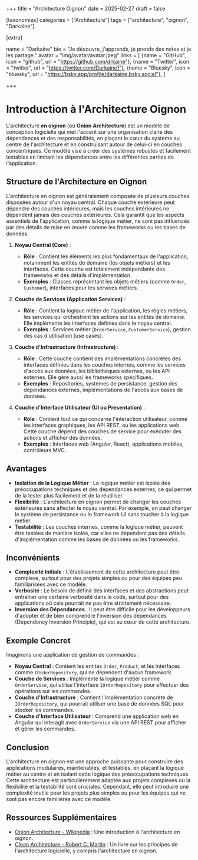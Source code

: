 +++
title = "Architecture Oignon"
date = 2025-02-27
draft = false

[taxonomies]
categories = ["Architecture"]
tags = ["architecture", "oignon", "Darkaine"]

[extra]

name = "Darkaine"
bio = "Je découvre, j'apprends, je prends des notes et je les partage."
avatar = "img/avatar/avatar.jpeg"
links = [
    {name = "GitHub", icon = "github", url = "https://github.com/drkaine"},
    {name = "Twitter", icon = "twitter", url = "https://twitter.com/Darkaine1"},
    {name = "Bluesky", icon = "bluesky", url = "https://bsky.app/profile/darkaine.bsky.social"},
]

+++

# Introduction à l'Architecture Oignon

L'architecture **en oignon** (ou **Onion Architecture**) est un modèle de conception logicielle qui met l'accent sur une organisation claire des dépendances et des responsabilités, en plaçant le cœur du système au centre de l'architecture et en construisant autour de celui-ci en couches concentriques. Ce modèle vise à créer des systèmes robustes et facilement testables en limitant les dépendances entre les différentes parties de l'application.

## Structure de l'Architecture en Oignon

L'architecture en oignon est généralement composée de plusieurs couches disposées autour d'un noyau central. Chaque couche extérieure peut dépendre des couches intérieures, mais les couches intérieures ne dépendent jamais des couches extérieures. Cela garantit que les aspects essentiels de l'application, comme la logique métier, ne sont pas influencés par des détails de mise en œuvre comme les frameworks ou les bases de données.

1. **Noyau Central (Core)** :
   - **Rôle** : Contient les éléments les plus fondamentaux de l'application, notamment les entités de domaine (les objets métiers) et les interfaces. Cette couche est totalement indépendante des frameworks et des détails d'implémentation.
   - **Exemples** : Classes représentant les objets métiers (comme `Order`, `Customer`), interfaces pour les services métiers.

2. **Couche de Services (Application Services)** :
   - **Rôle** : Contient la logique métier de l'application, les règles métiers, les services qui orchestrent les actions sur les entités de domaine. Elle implémente les interfaces définies dans le noyau central.
   - **Exemples** : Services métier (`OrderService`, `CustomerService`), gestion des cas d'utilisation (use cases).

3. **Couche d'Infrastructure (Infrastructure)** :
   - **Rôle** : Cette couche contient des implémentations concrètes des interfaces définies dans les couches internes, comme les services d'accès aux données, les bibliothèques externes, ou les API externes. Elle gère aussi les frameworks spécifiques.
   - **Exemples** : Repositories, systèmes de persistance, gestion des dépendances externes, implémentations de l'accès aux bases de données.

4. **Couche d'Interface Utilisateur (UI ou Presentation)** :
   - **Rôle** : Contient tout ce qui concerne l'interaction utilisateur, comme les interfaces graphiques, les API REST, ou les applications web. Cette couche dépend des couches de service pour exécuter des actions et afficher des données.
   - **Exemples** : Interfaces web (Angular, React), applications mobiles, contrôleurs MVC.

## Avantages

- **Isolation de la Logique Métier** : La logique métier est isolée des préoccupations techniques et des dépendances externes, ce qui permet de la tester plus facilement et de la réutiliser.
- **Flexibilité** : L'architecture en oignon permet de changer les couches extérieures sans affecter le noyau central. Par exemple, on peut changer le système de persistance ou le framework UI sans toucher à la logique métier.
- **Testabilité** : Les couches internes, comme la logique métier, peuvent être testées de manière isolée, car elles ne dépendent pas des détails d'implémentation comme les bases de données ou les frameworks.

## Inconvénients

- **Complexité Initiale** : L'établissement de cette architecture peut être complexe, surtout pour des projets simples ou pour des équipes peu familiarisées avec ce modèle.
- **Verbosité** : Le besoin de définir des interfaces et des abstractions peut entraîner une certaine verbosité dans le code, surtout pour des applications où cela pourrait ne pas être strictement nécessaire.
- **Inversion des Dépendances** : Il peut être difficile pour les développeurs d'adopter et de bien comprendre l'inversion des dépendances (Dependency Inversion Principle), qui est au cœur de cette architecture.

## Exemple Concret

Imaginons une application de gestion de commandes :

- **Noyau Central** : Contient les entités `Order`, `Product`, et les interfaces comme `IOrderRepository`, qui ne dépendent d'aucun framework.
- **Couche de Services** : Implémente la logique métier comme `OrderService`, qui utilise l'interface `IOrderRepository` pour effectuer des opérations sur les commandes.
- **Couche d'Infrastructure** : Contient l'implémentation concrète de `IOrderRepository`, qui pourrait utiliser une base de données SQL pour stocker les commandes.
- **Couche d'Interface Utilisateur** : Comprend une application web en Angular qui interagit avec `OrderService` via une API REST pour afficher et gérer les commandes.

## Conclusion

L'architecture en oignon est une approche puissante pour construire des applications modulaires, maintenables, et testables, en plaçant la logique métier au centre et en isolant cette logique des préoccupations techniques. Cette architecture est particulièrement adaptée aux projets complexes où la flexibilité et la testabilité sont cruciales. Cependant, elle peut introduire une complexité inutile pour les projets plus simples ou pour les équipes qui ne sont pas encore familières avec ce modèle.

## Ressources Supplémentaires

- [Onion Architecture - Wikipedia](https://en.wikipedia.org/wiki/Onion_architecture) : Une introduction à l'architecture en oignon.
- [Clean Architecture - Robert C. Martin](https://www.oreilly.com/library/view/clean-architecture/9780134494166/) : Un livre sur les principes de l'architecture logicielle, y compris l'architecture en oignon.